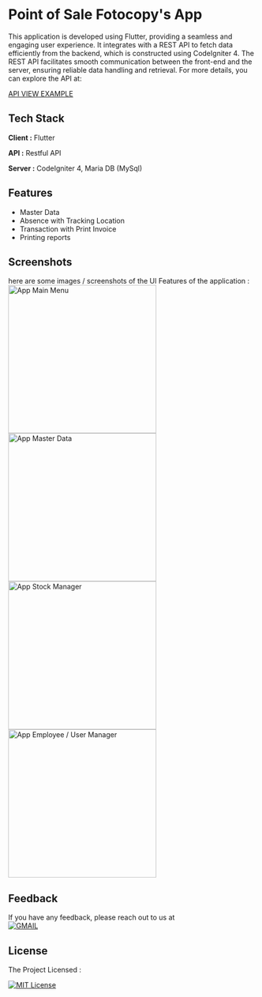 
# Point of Sale Fotocopy's App

This application is developed using Flutter, providing a seamless and engaging user experience. It integrates with a REST API to fetch data efficiently from the backend, which is constructed using CodeIgniter 4. The REST API facilitates smooth communication between the front-end and the server, ensuring reliable data handling and retrieval. For more details, you can explore the API at:

[API VIEW EXAMPLE](https://wahyudi.barudakkoding.com/fotocopy-api/public/produk)

## Tech Stack

**Client :** Flutter

**API :** Restful API

**Server :** CodeIgniter 4, Maria DB (MySql)


## Features

- Master Data
- Absence with Tracking Location
- Transaction with Print Invoice
- Printing reports


## Screenshots
here are some images / screenshots of the UI Features of the application : <br>
<img src="https://github.com/user-attachments/assets/c10bb385-cd6e-4df1-af97-5b9c133b6e76" alt="App Main Menu" width="300"/>
<img src="https://github.com/user-attachments/assets/a27112fc-00bd-4893-9a9d-ebcd19cc19d2" alt="App Master Data" width="300"/>
<img src="https://github.com/user-attachments/assets/9b02af4f-dc9c-4ca8-9c00-5d37028ac695" alt="App Stock Manager" width="300"/>
<img src="https://github.com/user-attachments/assets/42e9df6f-73b6-44d2-b95f-f9537d7c570f" alt="App Employee / User Manager" width="300"/>
## Feedback

If you have any feedback, please reach out to us at <br>
[![GMAIL](https://skillicons.dev/icons?i=gmail)](mailto:wawprjct@gmail.com)


## License

The Project Licensed : 

[![MIT License](https://img.shields.io/badge/License-MIT-green.svg)](https://github.com/mwahyudihd/fotocopy-app2/tree/master?tab=MIT-1-ov-file)


